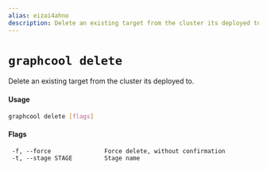 ```yaml
---
alias: eizai4ahno
description: Delete an existing target from the cluster its deployed to
---
```


# `graphcool delete`

Delete an existing target from the cluster its deployed to.

#### Usage

```sh
graphcool delete [flags]
```

#### Flags

```
 -f, --force               Force delete, without confirmation
 -t, --stage STAGE         Stage name
```
